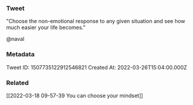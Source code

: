 ### Tweet
"Choose the non-emotional response to any given situation and see how much easier your life becomes."

@naval

### Metadata
Tweet ID: 1507735122912546821
Created At: 2022-03-26T15:04:00.000Z

### Related
[[2022-03-18 09-57-39 You can choose your mindset]]


